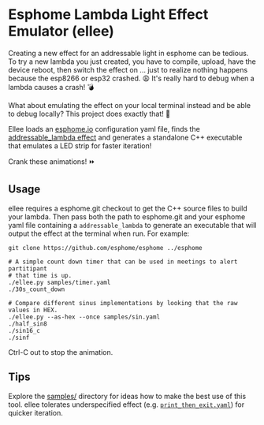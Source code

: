 # Esphome Lambda Light Effect Emulator (ellee)

Creating a new effect for an addressable light in esphome can be tedious. To try
a new lambda you just created, you have to compile, upload, have the device
reboot, then switch the effect on ... just to realize nothing happens because
the esp8266 or esp32 crashed. 😩 It's really hard to debug when a lambda causes
a crash! 💣

What about emulating the effect on your local terminal instead and be able to
debug locally? This project does exactly that! 🎉

Ellee loads an [esphome.io](https://esphome.io) configuration yaml file, finds
the [addressable_lambda effect](https://esphome.io/components/light/index.html#addressable-lambda-effect)
and generates a standalone C++ executable that emulates a LED strip for faster
iteration!

Crank these animations! ⏩

## Usage

ellee requires a esphome.git checkout to get the C++ source files to build your
lambda. Then pass both the path to esphome.git and your esphome yaml file
containing a `addressable_lambda` to generate an executable that will output the
effect at the terminal when run. For example:

```
git clone https://github.com/esphome/esphome ../esphome

# A simple count down timer that can be used in meetings to alert partitipant
# that time is up.
./ellee.py samples/timer.yaml
./30s_count_down

# Compare different sinus implementations by looking that the raw values in HEX.
./ellee.py --as-hex --once samples/sin.yaml
./half_sin8
./sin16_c
./sinf
```

Ctrl-C out to stop the animation.

## Tips

Explore the [samples/](samples/) directory for ideas how to make the best use of
this tool. ellee tolerates underspecified effect (e.g.
[`print_then_exit.yaml`](samples/print_then_exit.yaml)) for quicker iteration.
